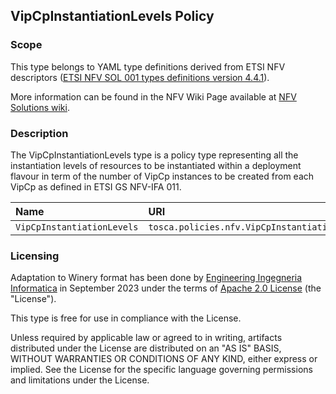 ## VipCpInstantiationLevels Policy

### Scope
This type belongs to YAML type definitions derived from ETSI NFV descriptors ([ETSI NFV SOL 001 types definitions version 4.4.1](https://forge.etsi.org/rep/nfv/SOL001/-/tree/v4.4.1)).

More information can be found in the NFV Wiki Page available at [NFV Solutions wiki](https://nfvwiki.etsi.org/index.php?title=NFV_Solutions).

### Description
The VipCpInstantiationLevels type is a policy type representing all the instantiation levels of resources to be instantiated within a deployment flavour in term of the number of VipCp instances to be created from each VipCp as defined in ETSI GS NFV-IFA 011.

| Name | URI | Version | Derived From |
|:---- |:--- |:------- |:------------ |
| `VipCpInstantiationLevels` | `tosca.policies.nfv.VipCpInstantiationLevels` | `4.4.1` | `tosca.policies.Root` |


### Licensing
Adaptation to Winery format has been done by [Engineering Ingegneria Informatica](https://www.eng.it) in September 2023 under the terms of [Apache 2.0 License](https://www.apache.org/licenses/LICENSE-2.0) (the "License").

This type is free for use in compliance with the License.

Unless required by applicable law or agreed to in writing, artifacts distributed under the License are distributed on an "AS IS" BASIS, WITHOUT WARRANTIES OR CONDITIONS OF ANY KIND, either express or implied. See the License for the specific language governing permissions and limitations under the License.